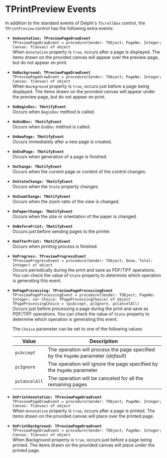 TPrintPreview Events
====================

In addition to the standard events of Delphi's `TScrollBox` control, the `TPrintPreview` control has the following extra events:

- **`OnAnnotation: TPreviewPageDrawEvent`** \
  `TPreviewPageDrawEvent = procedure(Sender: TObject; PageNo: Integer; Canvas: TCanvas) of object ` \
  When `Annotation` property is `true`, occurs after a page is displayed. The items drawn on the provided canvas will appear over the preview page, but do not appear on print.

- **`OnBackground: TPreviewPageDrawEvent`** \
  `TPreviewPageDrawEvent = procedure(Sender: TObject; PageNo: Integer; Canvas: TCanvas) of object` \
  When `Background` property is `true`, occurs just before a page being displayed. The items drawn on the provided canvas will appear under the preview page, but do not appear on print.

- **`OnBeginDoc: TNotifyEvent`** \
  Occurs when `BeginDoc` method is called.

- **`OnEndDoc: TNotifyEvent`** \
  Occurs when `EndDoc` method is called.

- **`OnNewPage: TNotifyEvent`** \
  Occurs immediately after a new page is created.

- **`OnEndPage: TNotifyEvent`** \
  Occurs when generation of a page is finished.

- **`OnChange: TNotifyEvent`** \
  Occurs when the current page or content of the control changes.

- **`OnStateChange: TNotifyEvent`** \
  Occurs when the `State` property changes.

- **`OnZoomChange: TNotifyEvent`** \
  Occurs when the zoom ratio of the view is changed.

- **`OnPaperChange: TNotifyEvent`** \
  Occurs when the size or orientation of the paper is changed.

- **`OnBeforePrint: TNotifyEvent`** \
  Occurs just before sending pages to the printer.

- **`OnAfterPrint: TNotifyEvent`** \
  Occurs when printing process is finished.

- **`OnProgress: TPreviewProgressEvent`** \
  `TPreviewProgressEvent = procedure(Sender: TObject; Done, Total: Integer) of object` \
  Occurs periodically during the print and save as PDF/TIFF operations. You can check the value of `State` property to determine which operation is generating this event.

- **`OnPageProcessing: TPreviewPageProcessingEvent`** \
  `TPreviewPageProcessingEvent = procedure(Sender: TObject; PageNo: Integer; var Choice: TPageProcessingChoice) of object` \
  `TPageProcessingChoice = (pcAccept, pcIgnore, pcCancelAll)` \
  Occurs just before processing a page during the print and save as PDF/TIFF operations. You can check the value of `State` property to determine which operation is generating this event.

  The `Choice` parameter can be set to one of the following values:

  | Value         | Description                                                                         |
  |---------------|-------------------------------------------------------------------------------------|
  | `pcAccept`    | The operation will process the page specified by the `PageNo` parameter (_default_) |
  | `pcIgnore`    | The operation will ignore the page specified by the `PageNo` parameter              |
  | `pcCancelAll` | The operation will be canceled for all the remaining pages                          |

- **`OnPrintAnnotation: TPreviewPageDrawEvent`** \
  `TPreviewPageDrawEvent = procedure(Sender: TObject; PageNo: Integer; Canvas: TCanvas) of object` \
  When `Annotation` property is `true`, occurs after a page is printed. The items drawn on the provided canvas will place over the printed page.

- **`OnPrintBackground: TPreviewPageDrawEvent`** \
  `TPreviewPageDrawEvent = procedure(Sender: TObject; PageNo: Integer; Canvas: TCanvas) of object` \
  When Background property is `true`, occurs just before a page being printed. The items drawn on the provided canvas will place under the printed page.
